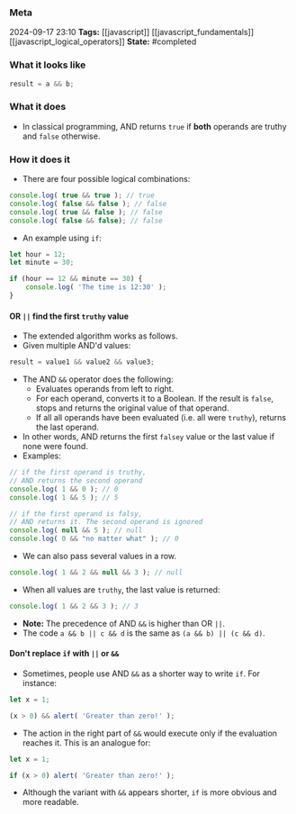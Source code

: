 ### Meta
2024-09-17 23:10
**Tags:** [[javascript]] [[javascript_fundamentals]] [[javascript_logical_operators]]
**State:** #completed  

### What it looks like
```JavaScript title:app.js
result = a && b;
```

### What it does
-  In classical programming, AND returns `true` if **both** operands are truthy and `false` otherwise.

### How it does it
- There are four possible logical combinations:

```JavaScript title:app.js
console.log( true && true ); // true
console.log( false && false ); // false
console.log( true && false ); // false
console.log( false && false); // false
```

- An example using `if`:

```JavaScript title:app.js
let hour = 12;
let minute = 30;

if (hour == 12 && minute == 30) {
	console.log( 'The time is 12:30' );
}
```

#### OR `||` find the first `truthy` value
- The extended algorithm works as follows.
- Given multiple AND'd values:

```JavaScript title:app.js
result = value1 && value2 && value3;
```

- The AND `&&` operator does the following:
	- Evaluates operands from left to right.
	- For each operand, converts it to a Boolean. If the result is `false`, stops and returns the original value of that operand.
	- If all all operands have been evaluated (i.e. all were `truthy`), returns the last operand.
- In other words, AND returns the first `falsey` value or the last value if none were found.
- Examples:

```JavaScript title:app.js
// if the first operand is truthy,
// AND returns the second operand
console.log( 1 && 0 ); // 0
console.log( 1 && 5 ); // 5

// if the first operand is falsy,
// AND returns it. The second operand is ignored
console.log( null && 5 ); // null
console.log( 0 && "no matter what" ); // 0
```

- We can also pass several values in a row.

```JavaScript title:app.js
console.log( 1 && 2 && null && 3 ); // null
```

- When all values are `truthy`, the last value is returned:

```JavaScript title:app.js
console.log( 1 && 2 && 3 ); // 3
```

- **Note:** The precedence of AND `&&` is higher than OR `||`.
- The code `a && b || c && d` is the same as `(a && b) || (c && d)`.

#### Don't replace `if` with `||` or `&&`
- Sometimes, people use AND `&&` as a shorter way to write `if`. For instance:

```JavaScript title:app.js
let x = 1;

(x > 0) && alert( 'Greater than zero!' );
```

- The action in the right part of `&&` would execute only if the evaluation reaches it. This is an analogue for:

```JavaScript title:app.js
let x = 1;

if (x > 0) alert( 'Greater than zero!' );
```

- Although the variant with `&&` appears shorter, `if` is more obvious and more readable.
